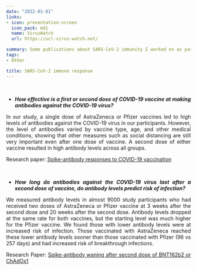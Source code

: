 ```yaml
---
date: "2022-01-01"
links:
- icon: presentation-screen
  icon_pack: mdi
  name: VirusWatch
  url: https://ucl-virus-watch.net/

summary: Some publications about SARS-CoV-2 immunity I worked on as part of the Virus Watch research.
tags:
- Other

title: SARS-CoV-2 immune response
---
```


<div style="text-align: justify">

<br>

-   ***How effective is a first or second dose of COVID-19 vaccine at making antibodies against the COVID-19 virus?***

In our study, a single dose of AstraZeneca or Pfizer vaccines led to high levels of antibodies against the COVID-19 virus in our participants. However, the level of antibodies varied by vaccine type, age, and other medical conditions, showing that other measures such as social distancing are still very important even after one dose of vaccine. A second dose of either vaccine resulted in high antibody levels across all groups.

Research paper: [Spike-antibody responses to COVID-19 vaccination](https://www.nature.com/articles/s41467-022-33550-z)

<br>

-   ***How long do antibodies against the COVID-19 virus last after a second dose of vaccine, do antibody levels predict risk of infection?***

We measured antibody levels in almost 9000 study participants who had received two doses of AstraZeneca or Pfizer vaccine at 3 weeks after the second dose and 20 weeks after the second dose. Antibody levels dropped at the same rate for both vaccines, but the starting level was much higher for the Pfizer vaccine. We found those with lower antibody levels were at increased risk of infection. Those vaccinated with AstraZeneca reached these lower antibody levels sooner than those vaccinated with Pfizer (96 vs 257 days) and had increased risk of breakthrough infections.

Research Paper: [Spike-antibody waning after second dose of BNT162b2 or ChAdOx1](https://www.thelancet.com/journals/lancet/article/PIIS0140-6736(21)01642-1/fulltext)

